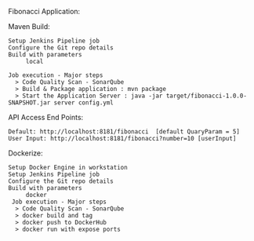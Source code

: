 Fibonacci Application:

Maven Build:

    Setup Jenkins Pipeline job 
    Configure the Git repo details
    Build with parameters
         local
    
    Job execution - Major steps
      > Code Quality Scan - SonarQube
      > Build & Package application : mvn package
      > Start the Application Server : java -jar target/fibonacci-1.0.0-SNAPSHOT.jar server config.yml
              
API Access End Points:
  
    Default: http://localhost:8181/fibonacci  [default QuaryParam = 5]
    User Input: http://localhost:8181/fibonacci?number=10 [userInput]

Dockerize:

    Setup Docker Engine in workstation
    Setup Jenkins Pipeline job 
    Configure the Git repo details
    Build with parameters
         docker
     Job execution - Major steps
      > Code Quality Scan - SonarQube
      > docker build and tag
      > docker push to DockerHub
      > docker run with expose ports


